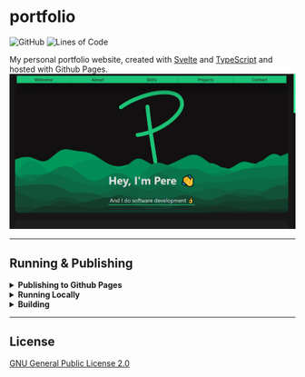# **portfolio**

![GitHub](https://img.shields.io/github/license/c1m50c/portfolio?color=blue&style=for-the-badge)
![Lines of Code](https://img.shields.io/tokei/lines/github/c1m50c/portfolio?style=for-the-badge)


My personal portfolio website, created with <a href="https://svelte.dev/">Svelte</a> and <a href="https://www.typescriptlang.org/">TypeScript</a> and hosted with Github Pages.
![Preview](https://github.com/c1m50c/portfolio/blob/main/public/projects/portfolio.png?raw=true)

---

## **Running & Publishing**
<details>
<summary><strong>Publishing to Github Pages</strong></summary>
If you would like to commit your changes and upload them to the Github Pages site you can run the following commands.

```bash
$ cd portfolio
$ npm run build
# Commit changes to main
$ git subtree push --prefix public/ origin gh-pages
```
</details>


<details>
<summary><strong>Running Locally</strong></summary>
To run the website locally and with live refreshing you can run the following commands and go to <a href="localhost:5000">localhost:5000</a>.

```bash
$ cd portfolio
$ npm run dev
```
</details>


<details>
<summary><strong>Building</strong></summary>
To simply build the current version of the site you can simply run the following commands.

```bash
$ cd portfolio
$ npm run build
```
</details>

---

## **License**
<a href="https://github.com/c1m50c/portfolio/blob/main/LICENSE">GNU General Public License 2.0</a>